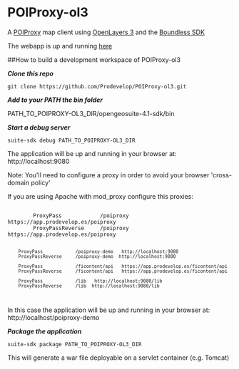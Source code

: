 POIProxy-ol3
============

A <a href="https://github.com/Prodevelop/POIProxy">POIProxy</a> map client using <a href="http://ol3js.org/" target="_blank">OpenLayers 3</a> and the <a href="http://boundlessgeo.com/solutions/solutions-software/software/" target="_blank">Boundless SDK</a>

The webapp is up and running <a href="https://app.prodevelop.es/poiproxy-client/" target="_blank">here</a>

##How to build a development workspace of POIProxy-ol3

***Clone this repo***

`git clone https://github.com/Prodevelop/POIProxy-ol3.git`

***Add to your PATH the bin folder***

PATH_TO_POIPROXY-OL3_DIR/opengeosuite-4.1-sdk/bin

***Start a debug server***

`suite-sdk debug PATH_TO_POIPROXY-OL3_DIR`

The application will be up and running in your browser at: http://localhost:9080

Note: You'll need to configure a proxy in order to avoid your browser 'cross-domain policy'

If you are using Apache with mod_proxy configure this proxies:

<code>
        ProxyPass            /poiproxy   https://app.prodevelop.es/poiproxy
        ProxyPassReverse     /poiproxy  https://app.prodevelop.es/poiproxy
        
        ProxyPass            /poiproxy-demo   http://localhost:9080
        ProxyPassReverse     /poiproxy-demo  http://localhost:9080

        ProxyPass            /ficontent/api   https://app.prodevelop.es/ficontent/api
        ProxyPassReverse     /ficontent/api   https://app.prodevelop.es/ficontent/api
        
        ProxyPass            /lib   http://localhost:9080/lib
        ProxyPassReverse     /lib  http://localhost:9080/lib
</code>

In this case the application will be up and running in your browser at: http://localhost/poiproxy-demo

***Package the application***

`suite-sdk package PATH_TO_POIPROXY-OL3_DIR`

This will generate a war file deployable on a servlet container (e.g. Tomcat)
